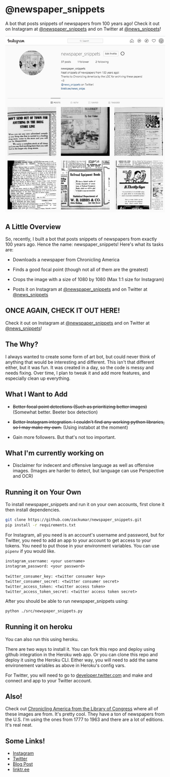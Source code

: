 # @newspaper_snippets

A bot that posts snippets of newspapers from 100 years ago! Check it out on Instagram at [@newspaper_snippets](https://instagram.com/newspaper_snippets) and on Twitter at [@news_snippets](https://twitter.com/news_snippets)!

![instagram](./images/instagram.png#center)

## A Little Overview

So, recently, I built a bot that posts snippets of newspapers from exactly 100 years ago. Hence the name: newspaper_snippets! Here's what its tasks are:

-   Downloads a newspaper from Chronicling America

-   Finds a good focal point (though not all of them are the greatest)

-   Crops the image with a size of 1080 by 1080 (Max 1:1 size for Instagram)

-   Posts it on Instagram at [@newspaper_snippets](https://instagram.com/newspaper_snippets) and on Twitter at [@news_snippets](https://twitter.com/news_snippets)



## ONCE AGAIN, CHECK IT OUT HERE!

Check it out on Instagram at [@newspaper_snippets](https://instagram.com/newspaper_snippets) and on Twitter at [@news_snippets](https://twitter.com/news_snippets)!



## The Why?

I always wanted to create some form of art bot, but could never think of anything that would be interesting and different. This isn't that different either, but it was fun. It was created in a day, so the code is messy and needs fixing. Over time, I plan to tweak it and add more features, and especially clean up everything.

## What I Want to Add

-   ~~Better focal point detections (Such as prioritizing better images)~~ (Somewhat better. Beeter box detection)

-   ~~Better Instagram integration. I couldn't find any working python libraries, so I may make my own.~~ (Using instabot at the moment)

-   Gain more followers. But that's not too important.

## What I'm currently working on

- Disclaimer for indecent and offensive language as well as offensive images. (Images are harder to detect, but language can use Perspective and OCR)

## Running it on Your Own

To install newspaper_snippets and run it on your own accounts, first clone it then install dependencies.

```bash
git clone https://github.com/zackumar/newspaper_snippets.git
pip install -r requirements.txt
```

For Instagram, all you need is an account's username and password, but for Twitter, you need to add an app to your account to get access to your tokens. You need to put those in your environment variables. You can use `pipenv` if you would like. 

```
instagram_username: <your username>
instagram_password: <your password>

twitter_consumer_key: <twitter consumer key>
twitter_consumer_secret: <twitter consumer secret>
twitter_access_token: <twitter access token>
twitter_access_token_secret: <twitter access token secret>
```

After you should be able to run newspaper_snippets using:

```bash
python ./src/newspaper_snippets.py
```

## Running it on heroku

You can also run this using heroku.

There are two ways to install it.
You can fork this repo and deploy using github integration in the Heroku web app. Or you can clone this repo and deploy it using the Heroku CLI. Either way, you will need to add the same environement variables as above in Heroku's config vars.

For Twitter, you will need to go to [developer.twitter.com](https://developer.twitter.com) and make and connect and app to your Twitter account. 

## Also!

Check out [Chronicling America from the Library of Congress](https://chroniclingamerica.loc.gov/) where all of these images are from. It's pretty cool. They have a ton of newspapers from the U.S. I'm using the ones from 1777 to 1963 and there are a lot of editions. It's real neat.

## Some Links!

-   [Instagram](https://instagram.com/newspaper_snippets)
-   [Twitter](https://twitter.com/news_snippets)
-   [Blog Post](https://zackumar.github.io/blog?title=@newspaper_snippets)
-   [linktr.ee](https://linktr.ee/news_snips)
